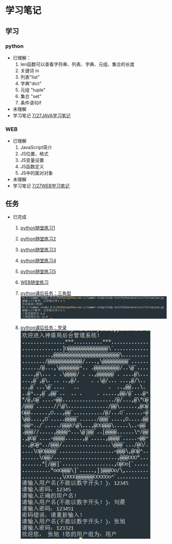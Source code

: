 # 学习笔记
## 学习
### python
* 已理解：
    1. len函数可以查看字符串、列表、字典、元组、集合的长度
    2. 关键词 in
    3. 列表"list"
    4. 字典"dict"
    5. 元组 "tuple"
    6. 集合 "set"
    7. 条件语句if
* 未理解
* 学习笔记
    [7/27JAVA学习笔记](http://49.4.68.29:5566/zhangxu1997/summer-test/blob/master/Python/note/727.md)

### WEB
* 已理解
    1. JavaScript简介
    2. JS位置，格式
    3. JS变量设置
    4. JS函数定义
    5. JS中的面对对象
* 未理解
* 学习笔记
    [7/27WEB学习笔记](http://49.4.68.29:5566/zhangxu1997/summer-test/blob/master/web/note/727.md)

## 任务
* 已完成    
    1. [python随堂练习1](http://49.4.68.29:5566/zhangxu1997/summer-test/blob/master/Python/practice/727/dict.py)
    2. [python随堂练习2](http://49.4.68.29:5566/zhangxu1997/summer-test/blob/master/Python/practice/727/list.py)
    3. [python随堂练习3](http://49.4.68.29:5566/zhangxu1997/summer-test/blob/master/Python/practice/727/set.py)
    4. [python随堂练习4](http://49.4.68.29:5566/zhangxu1997/summer-test/blob/master/Python/practice/727/tuple.py)
    5. [python随堂练习5](http://49.4.68.29:5566/zhangxu1997/summer-test/blob/master/Python/practice/727/task.py)
    6. [WEB随堂练习](http://49.4.68.29:5566/zhangxu1997/summer-test/blob/master/web/practice/727/jsstu.html)

    7. [python课后任务：三角型](http://49.4.68.29:5566/zhangxu1997/summer-test/blob/master/Python/practice/727/sanjiao.py)  
    ![](https://github.com/zhangxu-ai/tupianku/blob/master/%E4%B8%89%E8%A7%92%E5%9E%8B.PNG)
    8. [python课后任务：登录](http://49.4.68.29:5566/zhangxu1997/summer-test/blob/master/Python/practice/727/yanzheng.py)  
    ![](https://github.com/zhangxu-ai/tupianku/blob/master/%E9%AA%8C%E8%AF%81.PNG)